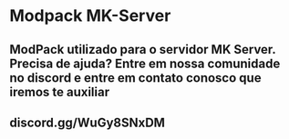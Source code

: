 # Modpack MK-Server

## ModPack utilizado para o servidor MK Server. Precisa de ajuda? Entre em nossa comunidade no discord e entre em contato conosco que iremos te auxiliar 
## discord.gg/WuGy8SNxDM
